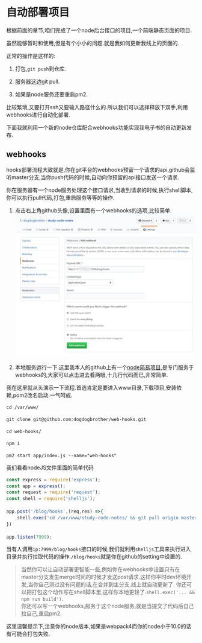 # 自动部署项目

根据前面的章节,咱们完成了一个node后台接口的项目,一个前端静态页面的项目.

虽然能够暂时和使用,但是有个小小的问题.就是我如何更新我线上的页面的.

正常的操作是这样的:

1. 打包,`git push`到仓库.

2. 服务器这边git pull.

3. 如果是node服务还要重启pm2.

比较繁琐,又要打开ssh又要输入路径什么的.所以我们可以选择释放下双手,利用webhooks进行自动化部署.

下面我就利用一个新的node仓库配合webhooks功能实现我电子书的自动更新发布.

## webhooks

hooks部署流程大致就是,你在git平台的webhooks预留一个请求的api,github会监听master分支,当你push代码的时候,自动向你预留的api接口发送一个请求.

你在服务器有一个node服务处理这个接口请求,当收到请求的时候,执行shell脚本,你可以执行pull代码,打包,重启服务等等的操作.

1. 点击右上角github头像,设置里面有一个webhooks的选项,比较简单.
![webhooks](../../public/content-img/webhooks.jpg)

2. 本地服务运行一下.这里我本人的github上有一个[node简易项目](https://github.com/dogdogbrother/web-hooks),是专门服务于webhooks的,大家可以点击进去看两眼,十几行代码而已,非常简单.

我在这里就从头演示一下流程.首选肯定是要进入www目录,下载项目,安装依赖,pom2改名启动.一气呵成.

```
cd /var/www/

git clone git@github.com:dogdogbrother/web-hooks.git

cd web-hooks/

npm i

pm2 start app/index.js --name="web-hooks"

```

我们看看nodeJS文件里面的简单代码

```js
const express = require('express');
const app = express();
const request = require('request');
const shell = require('shelljs');

app.post('/blog/hooks',(req,res) =>{
	shell.exec('cd /var/www/study-code-notes/ && git pull origin master')
})

app.listen(7999);
```

当有人调用`ip:7999/blog/hooks`接口的时候,我们就利用`shelljs`工具来执行进入目录并执行拉取代码的操作.`/blog/hooks`就是你在github的setting中设置的.

> 当然你可以让自动部署更智能一些,例如你在webhooks中设置只有在master分支发生merge时间的时候才发送post请求.这样你平时dev环境开发,当你自己测过没有问题的话,在合并到主分支,线上就自动更新了.
你还可以把打包这个动作写在shell脚本里,这样你本地更轻了.`shell.exec('... && npm run build')`.  
你还可以写一个webhooks,服务于这个node服务,就是当提交了代码后自己拉自己,重启pm2.  

这里温馨提示下,注意你的node版本,如果是webpack4而你的node小于10.0的话有可能会打包失败.